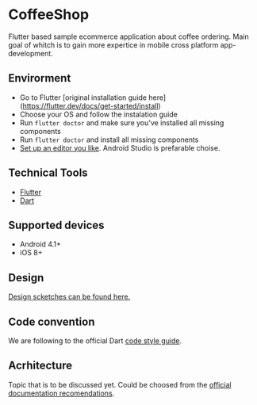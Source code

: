 # CoffeeShop
Flutter based sample ecommerce application about coffee ordering. Main goal of whitch is to gain more expertice in mobile cross platform app-development.

## Envirorment
- Go to Flutter [original installation guide here] (https://flutter.dev/docs/get-started/install)
- Choose your OS and follow the instalation guide
- Run `flutter doctor` and make sure you've installed all missing components
- Run `flutter doctor` and install all missing components
- [Set up an editor you like](https://flutter.dev/docs/get-started/editor). Android Studio is prefarable choise.

## Technical Tools
- [Flutter](https://flutter.dev/)
- [Dart](https://dart.dev/)

## Supported devices
- Android 4.1+
- iOS 8+

## Design
[Design scketches can be found here.](https://sketch.cloud/s/DYVOn/a/L84bvd/play)

## Code convention
We are following to the official Dart [code style guide](https://dart.dev/guides/language/effective-dart/style).

## Acrhitecture
Topic that is to be discussed yet. Could be choosed from the [official documentation recomendations](https://flutter.dev/docs/development/data-and-backend/state-mgmt/options).
